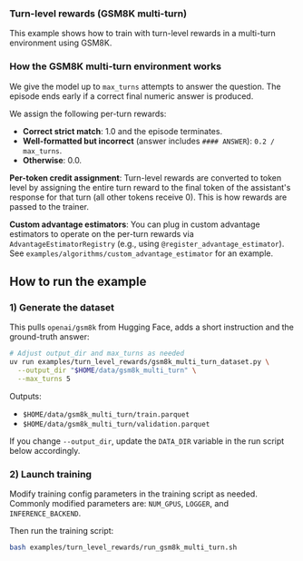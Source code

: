 ### Turn-level rewards (GSM8K multi-turn)

This example shows how to train with turn-level rewards in a multi-turn environment using GSM8K.

### How the GSM8K multi-turn environment works

We give the model up to `max_turns` attempts to answer the question. The episode ends early if a correct final numeric answer is produced.

We assign the following per-turn rewards:

- **Correct strict match**: 1.0 and the episode terminates.
- **Well-formatted but incorrect** (answer includes `#### ANSWER`): `0.2 / max_turns`.
- **Otherwise**: 0.0.

**Per-token credit assignment**: Turn-level rewards are converted to token level by assigning the entire turn reward to the final token of the assistant's response for that turn (all other tokens receive 0). This is how rewards are passed to the trainer.

**Custom advantage estimators**: You can plug in custom advantage estimators to operate on the per-turn rewards via `AdvantageEstimatorRegistry` (e.g., using `@register_advantage_estimator`). See `examples/algorithms/custom_advantage_estimator` for an example.

## How to run the example

### 1) Generate the dataset

This pulls `openai/gsm8k` from Hugging Face, adds a short instruction and the ground-truth answer:

```bash
# Adjust output_dir and max_turns as needed
uv run examples/turn_level_rewards/gsm8k_multi_turn_dataset.py \
  --output_dir "$HOME/data/gsm8k_multi_turn" \
  --max_turns 5
```

Outputs:
- `$HOME/data/gsm8k_multi_turn/train.parquet`
- `$HOME/data/gsm8k_multi_turn/validation.parquet`

If you change `--output_dir`, update the `DATA_DIR` variable in the run script below accordingly.

### 2) Launch training

Modify training config parameters in the training script as needed. Commonly modified parameters are: `NUM_GPUS`, `LOGGER`, and `INFERENCE_BACKEND`.

Then run the training script:

```bash
bash examples/turn_level_rewards/run_gsm8k_multi_turn.sh
```